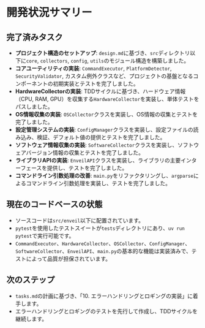 # 開発状況サマリー

## 完了済みタスク

- **プロジェクト構造のセットアップ**: `design.md`に基づき、`src`ディレクトリ以下に`core`, `collectors`, `config`, `utils`のモジュール構造を構築しました。
- **コアユーティリティの実装**: `CommandExecutor`, `PlatformDetector`, `SecurityValidator`, カスタム例外クラスなど、プロジェクトの基盤となるコンポーネントの初期実装とテストを完了しました。
- **HardwareCollectorの実装**: TDDサイクルに基づき、ハードウェア情報（CPU, RAM, GPU）を収集する`HardwareCollector`を実装し、単体テストをパスしました。
- **OS情報収集の実装**: `OSCollector`クラスを実装し、OS情報の収集とテストを完了しました。
- **設定管理システムの実装**: `ConfigManager`クラスを実装し、設定ファイルの読み込み、検証、デフォルト値の提供とテストを完了しました。
- **ソフトウェア情報収集の実装**: `SoftwareCollector`クラスを実装し、ソフトウェアバージョン情報の収集とテストを完了しました。
- **ライブラリAPIの実装**: `EnveilAPI`クラスを実装し、ライブラリの主要インターフェースを提供し、テストを完了しました。
- **コマンドライン引数処理の改善**: `main.py`をリファクタリングし、`argparse`によるコマンドライン引数処理を実装し、テストを完了しました。

## 現在のコードベースの状態

- ソースコードは`src/enveil`以下に配置されています。
- `pytest`を使用したテストスイートが`tests`ディレクトリにあり、`uv run pytest`で実行可能です。
- `CommandExecutor`、`HardwareCollector`、`OSCollector`、`ConfigManager`、`SoftwareCollector`、`EnveilAPI`、`main.py`の基本的な機能は実装済みで、テストによって品質が担保されています。

## 次のステップ

- `tasks.md`の計画に基づき、「10. エラーハンドリングとロギングの実装」に着手します。
- エラーハンドリングとロギングのテストを先行して作成し、TDDサイクルを継続します。
